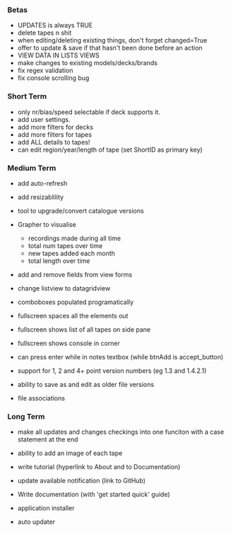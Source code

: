 ### Betas

- UPDATES is always TRUE
- delete tapes n shit
- when editing/deleting existing things, don't forget changed=True
- offer to update & save if that hasn't been done before an action
- VIEW DATA IN LISTS VIEWS
- make changes to existing models/decks/brands
- fix regex validation
- fix console scrolling bug



### Short Term

- only nr/bias/speed selectable if deck supports it.
- add user settings.
- add more filters for decks
- add more filters for tapes
- add ALL details to tapes!
- can edit region/year/length of tape (set ShortID as primary key)



### Medium Term

- add auto-refresh
- add resizablility
- tool to upgrade/convert catalogue versions
- Grapher to visualise
  - recordings made during all time
  - total num tapes over time
  - new tapes added each month
  - total length over time
- add and remove fields from view forms



- change listview to datagridview
- comboboxes populated programatically



- fullscreen spaces all the elements out
- fullscreen shows list of all tapes on side pane
- fullscreen shows console in corner
- can press enter while in notes textbox (while btnAdd is accept_button)



- support for 1, 2 and 4+ point version numbers (eg 1.3 and 1.4.2.1)
- ability to save as and edit as older file versions
- file associations



### Long Term

- make all updates and changes checkings into one funciton with a case statement at the end
- ability to add an image of each tape



- write tutorial (hyperlink to About and to Documentation)
- update available notification (link to GitHub)



- Write documentation (with 'get started quick' guide)
- application installer
- auto updater
